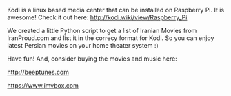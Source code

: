 Kodi is a linux based media center that can be installed on Raspberry Pi. It is awesome! Check it out here:
http://kodi.wiki/view/Raspberry_Pi

We created a little Python script to get a list of Iranian Movies from IranProud.com and list it in the correcy format for Kodi. So you can enjoy latest Persian movies on your home theater system :)

Have fun! 
And, consider buying the movies and music here: 

http://beeptunes.com

https://www.imvbox.com
